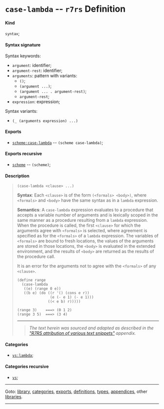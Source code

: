 

<a id='definition__r7rs__case-lambda'></a>

# `case-lambda` -- `r7rs` Definition


<a id='definition__r7rs__case-lambda__kind'></a>

#### Kind

`syntax`;


<a id='definition__r7rs__case-lambda__syntax-signature'></a>

#### Syntax signature

Syntax keywords:
 * `argument`: identifier;
 * `argument-rest`: identifier;
 * `arguments`: pattern with variants:
   * `()`;
   * `(argument ...)`;
   * `(argument ... . argument-rest)`;
   * `argument-rest`;
 * `expression`: expression;

Syntax variants:
 * `(_ (arguments expression) ...)`


<a id='definition__r7rs__case-lambda__exports'></a>

#### Exports

 * [`scheme:case-lambda`](../../r7rs/exports/scheme_3a_case-lambda.md#export__r7rs__scheme_3a_case-lambda) -- `(scheme case-lambda)`;


<a id='definition__r7rs__case-lambda__exports-recursive'></a>

#### Exports recursive

 * [`scheme`](../../r7rs/exports/scheme.md#export__r7rs__scheme) -- `(scheme)`;


<a id='definition__r7rs__case-lambda__description'></a>

#### Description

> ````
> (case-lambda <clause> ...)
> ````
> 
> 
> **Syntax**:
> Each `<clause>` is of the form
> `(<formals> <body>)`,
> where `<formals>` and `<body>` have the same syntax
> as in a `lambda` expression.
> 
> **Semantics**:
> A `case-lambda` expression evaluates to a procedure that accepts
> a variable number of arguments and is lexically scoped in the same
> manner as a procedure resulting from a `lambda` expression. When the procedure
> is called, the first `<clause>` for which the arguments agree
> with `<formals>` is selected, where agreement is specified as for
> the `<formals>` of a `lambda` expression. The variables of `<formals>` are
> bound to fresh locations, the values of the arguments are stored in those
> locations, the `<body>` is evaluated in the extended environment,
> and the results of `<body>` are returned as the results of the
> procedure call.
> 
> It is an error for the arguments not to agree with
> the `<formals>` of any `<clause>`.
> 
> ````
> (define range
>   (case-lambda
>    ((e) (range 0 e))
>    ((b e) (do ((r '() (cons e r))
>                (e (- e 1) (- e 1)))
>               ((< e b) r)))))
> 
> (range 3)    ===> (0 1 2)
> (range 3 5)  ===> (3 4)
> ````
> 
> 
> ----
> > *The text herein was sourced and adapted as described in the ["R7RS attribution of various text snippets"](../../r7rs/appendices/attribution.md#appendix__r7rs__attribution) appendix.*


<a id='definition__r7rs__case-lambda__categories'></a>

#### Categories

 * [`vs:lambda`](../../r7rs/categories/vs_3a_lambda.md#category__r7rs__vs_3a_lambda);


<a id='definition__r7rs__case-lambda__categories-recursive'></a>

#### Categories recursive

 * [`vs`](../../r7rs/categories/vs.md#category__r7rs__vs);

----

Goto: [library](../../r7rs/_index.md#library__r7rs), [categories](../../r7rs/categories/_index.md#toc__r7rs__categories), [exports](../../r7rs/exports/_index.md#toc__r7rs__exports), [definitions](../../r7rs/definitions/_index.md#toc__r7rs__definitions), [types](../../r7rs/types/_index.md#toc__r7rs__types), [appendices](../../r7rs/appendices/_index.md#toc__r7rs__appendices), other [libraries](../../_libraries.md#toc__libraries).

----

